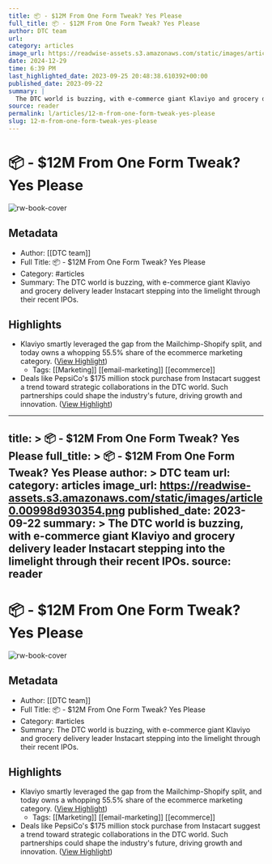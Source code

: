 ```yaml
---
title: 📦 - $12M From One Form Tweak? Yes Please
full_title: 📦 - $12M From One Form Tweak? Yes Please
author: DTC team
url: 
category: articles
image_url: https://readwise-assets.s3.amazonaws.com/static/images/article0.00998d930354.png
date: 2024-12-29
time: 6:39 PM
last_highlighted_date: 2023-09-25 20:48:38.610392+00:00
published_date: 2023-09-22
summary: |
  The DTC world is buzzing, with e-commerce giant Klaviyo and grocery delivery leader Instacart stepping into the limelight through their recent IPOs.
source: reader
permalink: l/articles/12-m-from-one-form-tweak-yes-please
slug: 12-m-from-one-form-tweak-yes-please
---
```

# 📦 - $12M From One Form Tweak? Yes Please

![rw-book-cover](https://readwise-assets.s3.amazonaws.com/static/images/article0.00998d930354.png)

## Metadata
- Author: [[DTC team]]
- Full Title: 📦 - $12M From One Form Tweak? Yes Please
- Category: #articles
- Summary: The DTC world is buzzing, with e-commerce giant Klaviyo and grocery delivery leader Instacart stepping into the limelight through their recent IPOs.

## Highlights
- Klaviyo smartly leveraged the gap from the Mailchimp-Shopify split, and today owns a whopping 55.5% share of the ecommerce marketing category. ([View Highlight](https://read.readwise.io/read/01hb71kryfys85gwg0d117meqy))
    - Tags: [[Marketing]] [[email-marketing]] [[ecommerce]] 
- Deals like PepsiCo's $175 million stock purchase from Instacart suggest a trend toward strategic collaborations in the DTC world. Such partnerships could shape the industry's future, driving growth and innovation. ([View Highlight](https://read.readwise.io/read/01hb71kfk6fmm91qdy6cv3erja))


---
title: >
  📦 - $12M From One Form Tweak? Yes Please
full_title: >
  📦 - $12M From One Form Tweak? Yes Please
author: >
  DTC team
url: 
category: articles
image_url: https://readwise-assets.s3.amazonaws.com/static/images/article0.00998d930354.png
published_date: 2023-09-22
summary: >
  The DTC world is buzzing, with e-commerce giant Klaviyo and grocery delivery leader Instacart stepping into the limelight through their recent IPOs.
source: reader
---
# 📦 - $12M From One Form Tweak? Yes Please

![rw-book-cover](https://readwise-assets.s3.amazonaws.com/static/images/article0.00998d930354.png)

## Metadata
- Author: [[DTC team]]
- Full Title: 📦 - $12M From One Form Tweak? Yes Please
- Category: #articles
- Summary: The DTC world is buzzing, with e-commerce giant Klaviyo and grocery delivery leader Instacart stepping into the limelight through their recent IPOs.

## Highlights
- Klaviyo smartly leveraged the gap from the Mailchimp-Shopify split, and today owns a whopping 55.5% share of the ecommerce marketing category. ([View Highlight](https://read.readwise.io/read/01hb71kryfys85gwg0d117meqy))
    - Tags: [[Marketing]] [[email-marketing]] [[ecommerce]] 
- Deals like PepsiCo's $175 million stock purchase from Instacart suggest a trend toward strategic collaborations in the DTC world. Such partnerships could shape the industry's future, driving growth and innovation. ([View Highlight](https://read.readwise.io/read/01hb71kfk6fmm91qdy6cv3erja))


